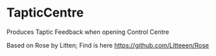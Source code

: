 # TapticCentre

Produces Taptic Feedback when opening Control Centre

Based on Rose by Litten;
Find is here https://github.com/Litteeen/Rose
